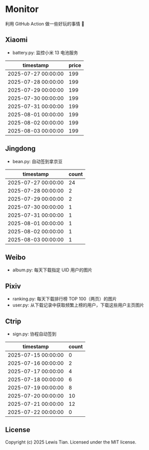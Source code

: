 # Monitor

利用 GitHub Action 做一些好玩的事情 🤣

## Xiaomi

- battery.py: 监控小米 13 电池服务

<!-- xiaomi13battery-start -->

| timestamp | price |
| --- | --- |
| 2025-07-27 00:00:00 | 199 |
| 2025-07-28 00:00:00 | 199 |
| 2025-07-29 00:00:00 | 199 |
| 2025-07-30 00:00:00 | 199 |
| 2025-07-31 00:00:00 | 199 |
| 2025-08-01 00:00:00 | 199 |
| 2025-08-02 00:00:00 | 199 |
| 2025-08-03 00:00:00 | 199 |

<!-- xiaomi13battery-end -->

## Jingdong

- bean.py: 自动签到拿京豆

<!-- jingdongbean-start -->

| timestamp | count |
| --- | --- |
| 2025-07-27 00:00:00 | 24 |
| 2025-07-28 00:00:00 | 2 |
| 2025-07-29 00:00:00 | 2 |
| 2025-07-30 00:00:00 | 1 |
| 2025-07-31 00:00:00 | 1 |
| 2025-08-01 00:00:00 | 1 |
| 2025-08-02 00:00:00 | 1 |
| 2025-08-03 00:00:00 | 1 |

<!-- jingdongbean-end -->

## Weibo

- album.py: 每天下载指定 UID 用户的图片

## Pixiv

- ranking.py: 每天下载排行榜 TOP 100（两页）的图片
- user.py: 从下载记录中获取频繁上榜的用户，下载这些用户主页图片

## Ctrip

- sign.py: 协程自动签到

<!-- ctrip_sign-start -->

| timestamp | count |
| --- | --- |
| 2025-07-15 00:00:00 | 0 |
| 2025-07-16 00:00:00 | 2 |
| 2025-07-17 00:00:00 | 4 |
| 2025-07-18 00:00:00 | 6 |
| 2025-07-19 00:00:00 | 8 |
| 2025-07-20 00:00:00 | 10 |
| 2025-07-21 00:00:00 | 12 |
| 2025-07-22 00:00:00 | 0 |

<!-- ctrip_sign-end -->

## License

Copyright (c) 2025 Lewis Tian. Licensed under the MIT license.
